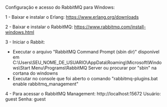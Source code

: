 Configuração e acesso do RabbitMQ para Windows:

1 - Baixar e instalar o Erlang: https://www.erlang.org/downloads

2 - Baixar e instalar o RabbitMQ: https://www.rabbitmq.com/install-windows.html

3 - Iniciar o Rabbit:
  - Executar o arquivo "RabbitMQ Command Prompt (sbin dir)" 
  disponível em C:\Users\SEU_NOME_DE_USUARIO\AppData\Roaming\Microsoft\Windows\Start Menu\Programs\RabbitMQ Server
  ou procurar por "sbin" na cortana do windowns
  - Executar no console que foi aberto o comando "rabbitmq-plugins.bat enable rabbitmq_management"

4 - Para acessar o RabbitMQ Management: http://localhost:15672
  Usuário: guest
  Senha: guest
